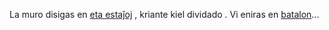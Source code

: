 La muro disigas en [eta estaĵoj](http://www.publicdomainpictures.net/view-image.php?image=131736&picture=halloween-ghost-cupcakes&large=1) , kriante kiel dividado . Vi eniras en [batalon](lukto/perdita.md)... 
